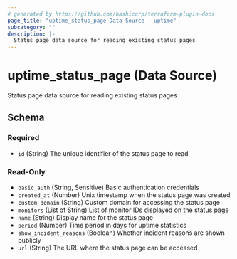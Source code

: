 ```yaml
---
# generated by https://github.com/hashicorp/terraform-plugin-docs
page_title: "uptime_status_page Data Source - uptime"
subcategory: ""
description: |-
  Status page data source for reading existing status pages
---
```


# uptime_status_page (Data Source)

Status page data source for reading existing status pages



<!-- schema generated by tfplugindocs -->
## Schema

### Required

- `id` (String) The unique identifier of the status page to read

### Read-Only

- `basic_auth` (String, Sensitive) Basic authentication credentials
- `created_at` (Number) Unix timestamp when the status page was created
- `custom_domain` (String) Custom domain for accessing the status page
- `monitors` (List of String) List of monitor IDs displayed on the status page
- `name` (String) Display name for the status page
- `period` (Number) Time period in days for uptime statistics
- `show_incident_reasons` (Boolean) Whether incident reasons are shown publicly
- `url` (String) The URL where the status page can be accessed
